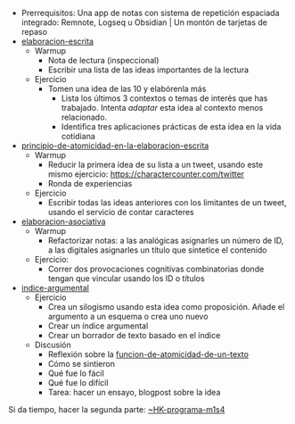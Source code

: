 * Prerrequisitos: Una app de notas con sistema de repetición espaciada integrado: Remnote, Logseq u Obsidian | Un montón de tarjetas de repaso
* [elaboracion-escrita](elaboracion-escrita.md)
  * Warmup
    * Nota de lectura (inspeccional)
    * Escribir una lista de las ideas importantes de la lectura
  * Ejercicio
    * Tomen una idea de las 10 y elabórenla más
      * Lista los últimos 3 contextos o temas de interés que has trabajado. Intenta *adaptar* esta idea al contexto menos relacionado.
      * Identifica tres aplicaciones prácticas de esta idea en la vida cotidiana
* [principio-de-atomicidad-en-la-elaboracion-escrita](principio-de-atomicidad-en-la-elaboracion-escrita.md)
  * Warmup
    * Reducir la primera idea de su lista a un tweet, usando este mismo ejercicio: https://charactercounter.com/twitter
    * Ronda de experiencias
  * Ejercicio
    * Escribir todas las ideas anteriores con los limitantes de un tweet, usando el servicio de contar caracteres
* [elaboracion-asociativa](elaboracion-asociativa.md)
  * Warmup
    * Refactorizar notas: a las analógicas asignarles un número de ID, a las digitales asignarles un título que sintetice el contenido
  * Ejercicio:
    * Correr dos provocaciones cognitivas combinatorias donde tengan que vincular usando los ID o títulos
* [indice-argumental](indice-argumental.md)
  * Ejercicio
    * Crea un silogismo usando esta idea como proposición. Añade el argumento a un esquema o crea uno nuevo
    * Crear un índice argumental
    * Crear un borrador de texto basado en el índice
  * Discusión
    * Reflexión sobre la [funcion-de-atomicidad-de-un-texto](funcion-de-atomicidad-de-un-texto.md)
    * Cómo se sintieron
    * Qué fue lo fácil
    * Qué fue lo difícil
    * Tarea: hacer un ensayo, blogpost sobre la idea

Si da tiempo, hacer la segunda parte: [~HK-programa-m1s4](~HK-programa-m1s4.md)
